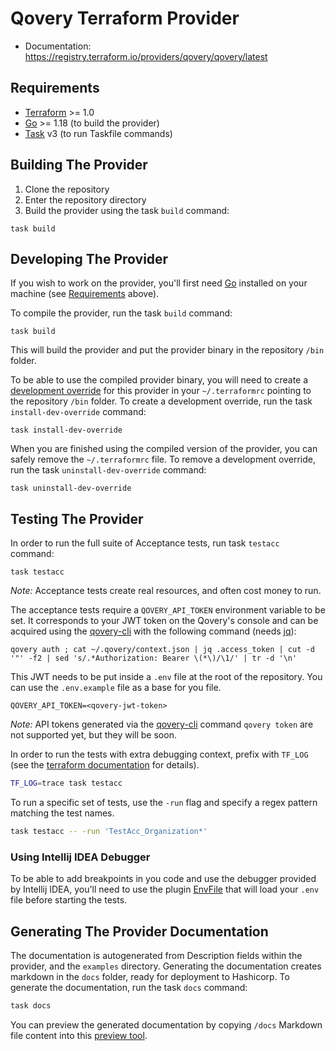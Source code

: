 # Qovery Terraform Provider 

- Documentation: https://registry.terraform.io/providers/qovery/qovery/latest

## Requirements

- [Terraform](https://www.terraform.io/downloads.html) >= 1.0
- [Go](https://golang.org/doc/install) >= 1.18 (to build the provider)
- [Task](https://taskfile.dev) v3 (to run Taskfile commands)

## Building The Provider

1. Clone the repository
1. Enter the repository directory
1. Build the provider using the task `build` command:

```shell
task build
```

## Developing The Provider

If you wish to work on the provider, you'll first need [Go](http://www.golang.org) installed on your machine (see [Requirements](#requirements) above).

To compile the provider, run the task `build` command:

```shell
task build
```

This will build the provider and put the provider binary in the repository `/bin` folder.

To be able to use the compiled provider binary, you will need to create a [development override](https://www.terraform.io/docs/cli/config/config-file.html#development-overrides-for-provider-developers) for this provider in your `~/.terraformrc` pointing to the repository `/bin` folder. 
To create a development override, run the task `install-dev-override` command:

```shell
task install-dev-override
```

When you are finished using the compiled version of the provider, you can safely remove the `~/.terraformrc` file.
To remove a development override, run the task `uninstall-dev-override` command:

```shell
task uninstall-dev-override
```

## Testing The Provider

In order to run the full suite of Acceptance tests, run task `testacc` command:

```shell
task testacc
```

*Note:* Acceptance tests create real resources, and often cost money to run.

The acceptance tests require a `QOVERY_API_TOKEN` environment variable to be set. 
It corresponds to your JWT token on the Qovery's console and can be acquired using the [qovery-cli](https://github.com/Qovery/qovery-cli) with the following command (needs [jq](https://stedolan.github.io/jq/download/)): 

```shell
qovery auth ; cat ~/.qovery/context.json | jq .access_token | cut -d '"' -f2 | sed 's/.*Authorization: Bearer \(*\)/\1/' | tr -d '\n'
```

This JWT needs to be put inside a `.env` file at the root of the repository. 
You can use the `.env.example` file as a base for you file.  

```dotenv
QOVERY_API_TOKEN=<qovery-jwt-token>
```

*Note:* API tokens generated via the [qovery-cli](https://github.com/Qovery/qovery-cli) command `qovery token` are not supported yet, but they will be soon.

In order to run the tests with extra debugging context, prefix with `TF_LOG` (see the [terraform documentation](https://www.terraform.io/docs/internals/debugging.html) for details).

```sh
TF_LOG=trace task testacc
```

To run a specific set of tests, use the `-run` flag and specify a regex pattern matching the test names.

```sh
task testacc -- -run 'TestAcc_Organization*'
```

### Using Intellij IDEA Debugger

To be able to add breakpoints in you code and use the debugger provided by Intellij IDEA, you'll need to use the plugin [EnvFile](https://plugins.jetbrains.com/plugin/7861-envfile) that will load your `.env` file before starting the tests.

## Generating The Provider Documentation

The documentation is autogenerated from Description fields within the provider, and the `examples` directory.
Generating the documentation creates markdown in the `docs` folder, ready for deployment to Hashicorp.
To generate the documentation, run the task `docs` command:

```sh
task docs
```

You can preview the generated documentation by copying `/docs` Markdown file content into this [preview tool](https://registry.terraform.io/tools/doc-preview).